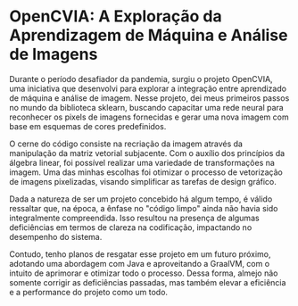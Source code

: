 <h1> OpenCVIA: A Exploração da Aprendizagem de Máquina e Análise de Imagens</h1>

Durante o período desafiador da pandemia, surgiu o projeto OpenCVIA, uma iniciativa que desenvolvi para explorar a integração entre aprendizado de máquina e análise de imagem. Nesse projeto, dei meus primeiros passos no mundo da biblioteca sklearn, buscando capacitar uma rede neural para reconhecer os pixels de imagens fornecidas e gerar uma nova imagem com base em esquemas de cores predefinidos.

O cerne do código consiste na recriação da imagem através da manipulação da matriz vetorial subjacente. Com o auxílio dos princípios da álgebra linear, foi possível realizar uma variedade de transformações na imagem. Uma das minhas escolhas foi otimizar o processo de vetorização de imagens pixelizadas, visando simplificar as tarefas de design gráfico.

Dada a natureza de ser um projeto concebido há algum tempo, é válido ressaltar que, na época, a ênfase no "código limpo" ainda não havia sido integralmente compreendida. Isso resultou na presença de algumas deficiências em termos de clareza na codificação, impactando no desempenho do sistema.

Contudo, tenho planos de resgatar esse projeto em um futuro próximo, adotando uma abordagem com Java e aproveitando a GraalVM, com o intuito de aprimorar e otimizar todo o processo. Dessa forma, almejo não somente corrigir as deficiências passadas, mas também elevar a eficiência e a performance do projeto como um todo.
